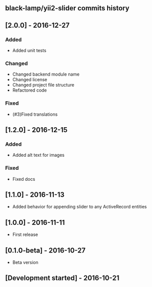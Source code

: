 black-lamp/yii2-slider commits history
------------------------------------------

## [2.0.0] - 2016-12-27

### Added
- Added unit tests

### Changed
- Changed backend module name
- Changed license
- Changed project file structure
- Refactored code

### Fixed
- (#3)Fixed translations

## [1.2.0] - 2016-12-15

### Added
- Added alt text for images

### Fixed
- Fixed docs

## [1.1.0] - 2016-11-13

- Added behavior for appending slider to any ActiveRecord entities

## [1.0.0] - 2016-11-11

- First release

## [0.1.0-beta] - 2016-10-27

- Beta version

## [Development started] - 2016-10-21